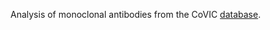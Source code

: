 Analysis of monoclonal antibodies from the CoVIC <a href="https://covic.lji.org/database/" target="_blank">database</a>.
